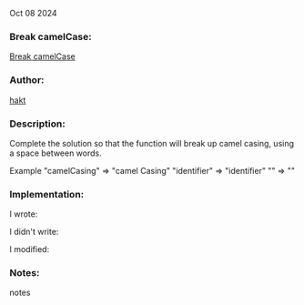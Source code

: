 Oct 08 2024

### Break camelCase:

[Break camelCase](https://www.codewars.com/kata/5208f99aee097e6552000148/train/python)

### Author:

[hakt](https://www.codewars.com/users/hakt)

### Description:

Complete the solution so that the function will break up camel casing, using a space between words.

Example
"camelCasing" => "camel Casing"
"identifier" => "identifier"
"" => ""

### Implementation:

I wrote:

I didn't write:

I modified:

### Notes:

notes

